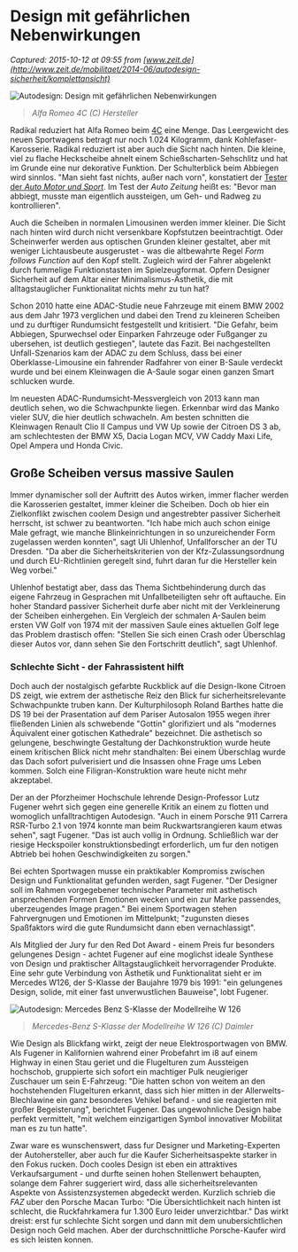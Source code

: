 # Design mit gefährlichen Nebenwirkungen

_Captured: 2015-10-12 at 09:55 from [www.zeit.de](http://www.zeit.de/mobilitaet/2014-06/autodesign-sicherheit/komplettansicht)_

![Autodesign: Design mit gefährlichen Nebenwirkungen](http://www.zeit.de/mobilitaet/2014-06/alfa-romeo-4c/bitblt-820x461-a3e51d71c8dda868e84c15b7e77b675bec3f935b/wide)

> _Alfa Romeo 4C (C) Hersteller_

Radikal reduziert hat Alfa Romeo beim [4C](http://www.zeit.de/auto/2013-04/alfa-romeo-sportwagen-4c-2) eine Menge. Das Leergewicht des neuen Sportwagens betragt nur noch 1.024 Kilogramm, dank Kohlefaser-Karosserie. Radikal reduziert ist aber auch die Sicht nach hinten. Die kleine, viel zu flache Heckscheibe ahnelt einem Schießscharten-Sehschlitz und hat im Grunde eine nur dekorative Funktion. Der Schulterblick beim Abbiegen wird sinnlos. "Man sieht fast nichts, außer nach vorn", konstatiert der [Tester der _Auto Motor und Sport_](http://www.auto-motor-und-sport.de/vergleichstest/alfa-romeo-4c-und-porsche-cayman-s-radikal-leicht-trifft-radikal-dynamisch-8392384.html). Im Test der _Auto Zeitung_ heißt es: "Bevor man abbiegt, musste man eigentlich aussteigen, um Geh- und Radweg zu kontrollieren".

Auch die Scheiben in normalen Limousinen werden immer kleiner. Die Sicht nach hinten wird durch nicht versenkbare Kopfstutzen beeintrachtigt. Oder Scheinwerfer werden aus optischen Grunden kleiner gestaltet, aber mit weniger Lichtausbeute ausgerustet - was die altbewahrte Regel _Form follows Function_ auf den Kopf stellt. Zugleich wird der Fahrer abgelenkt durch fummelige Funktionstasten im Spielzeugformat. Opfern Designer Sicherheit auf dem Altar einer Minimalismus-Ästhetik, die mit alltagstauglicher Funktionalitat nichts mehr zu tun hat?

Schon 2010 hatte eine ADAC-Studie neue Fahrzeuge mit einem BMW 2002 aus dem Jahr 1973 verglichen und dabei den Trend zu kleineren Scheiben und zu durftiger Rundumsicht festgestellt und kritisiert. "Die Gefahr, beim Abbiegen, Spurwechsel oder Einparken Fahrzeuge oder Fußganger zu ubersehen, ist deutlich gestiegen", lautete das Fazit. Bei nachgestellten Unfall-Szenarios kam der ADAC zu dem Schluss, dass bei einer Oberklasse-Limousine ein fahrender Radfahrer von einer B-Saule verdeckt wurde und bei einem Kleinwagen die A-Saule sogar einen ganzen Smart schlucken wurde.

Im neuesten ADAC-Rundumsicht-Messvergleich von 2013 kann man deutlich sehen, wo die Schwachpunkte liegen. Erkennbar wird das Manko vieler SUV, die hier deutlich schwacheln. Am besten schnitten die Kleinwagen Renault Clio II Campus und VW Up sowie der Citroen DS 3 ab, am schlechtesten der BMW X5, Dacia Logan MCV, VW Caddy Maxi Life, Opel Ampera und Honda Civic.

##  Große Scheiben versus massive Saulen 

Immer dynamischer soll der Auftritt des Autos wirken, immer flacher werden die Karosserien gestaltet, immer kleiner die Scheiben. Doch ob hier ein Zielkonflikt zwischen coolem Design und angestrebter passiver Sicherheit herrscht, ist schwer zu beantworten. "Ich habe mich auch schon einige Male gefragt, wie manche Blinkeinrichtungen in so unzureichender Form zugelassen werden konnten", sagt Uli Uhlenhof, Unfallforscher an der TU Dresden. "Da aber die Sicherheitskriterien von der Kfz-Zulassungsordnung und durch EU-Richtlinien geregelt sind, fuhrt daran fur die Hersteller kein Weg vorbei."

Uhlenhof bestatigt aber, dass das Thema Sichtbehinderung durch das eigene Fahrzeug in Gesprachen mit Unfallbeteiligten sehr oft auftauche. Ein hoher Standard passiver Sicherheit durfe aber nicht mit der Verkleinerung der Scheiben einhergehen. Ein Vergleich der schmalen A-Saulen beim ersten VW Golf von 1974 mit der massiven Saule eines aktuellen Golf lege das Problem drastisch offen: "Stellen Sie sich einen Crash oder Überschlag dieser Autos vor, dann sehen Sie den Fortschritt deutlich", sagt Uhlenhof.

### Schlechte Sicht - der Fahrassistent hilft

Doch auch der nostalgisch gefarbte Ruckblick auf die Design-Ikone Citroen DS zeigt, wie extrem der asthetische Reiz den Blick fur sicherheitsrelevante Schwachpunkte truben kann. Der Kulturphilosoph Roland Barthes hatte die DS 19 bei der Prasentation auf dem Pariser Autosalon 1955 wegen ihrer fließenden Linien als schwebende "Gottin" glorifiziert und als "modernes Äquivalent einer gotischen Kathedrale" bezeichnet. Die asthetisch so gelungene, beschwingte Gestaltung der Dachkonstruktion wurde heute einem kritischen Blick nicht mehr standhalten: Bei einem Überschlag wurde das Dach sofort pulverisiert und die Insassen ohne Frage ums Leben kommen. Solch eine Filigran-Konstruktion ware heute nicht mehr akzeptabel.

Der an der Pforzheimer Hochschule lehrende Design-Professor Lutz Fugener wehrt sich gegen eine generelle Kritik an einem zu flotten und womoglich unfalltrachtigen Autodesign. "Auch in einem Porsche 911 Carrera RSR-Turbo 2.1 von 1974 konnte man beim Ruckwartsrangieren kaum etwas sehen", sagt Fugener. "Das ist auch vollig in Ordnung. Schließlich war der riesige Heckspoiler konstruktionsbedingt erforderlich, um fur den notigen Abtrieb bei hohen Geschwindigkeiten zu sorgen."

Bei echten Sportwagen musse ein praktikabler Kompromiss zwischen Design und Funktionalitat gefunden werden, sagt Fugener. "Der Designer soll im Rahmen vorgegebener technischer Parameter mit asthetisch ansprechenden Formen Emotionen wecken und ein zur Marke passendes, uberzeugendes Image pragen." Bei einem Sportwagen stehen Fahrvergnugen und Emotionen im Mittelpunkt; "zugunsten dieses Spaßfaktors wird die gute Rundumsicht dann eben vernachlassigt".

Als Mitglied der Jury fur den Red Dot Award - einem Preis fur besonders gelungenes Design - achtet Fugener auf eine moglichst ideale Synthese von Design und praktischer Alltagstauglichkeit hervorragender Produkte. Eine sehr gute Verbindung von Ästhetik und Funktionalitat sieht er im Mercedes W126, der S-Klasse der Baujahre 1979 bis 1991: "ein gelungenes Design, solide, mit einer fast unverwustlichen Bauweise", lobt Fugener.

![Autodesign: Mercedes Benz S-Klasse der Modellreihe W 126](http://www.zeit.de/mobilitaet/2014-06/mercedes-w126/bitblt-820x461-a3e51d71c8dda868e84c15b7e77b675bec3f935b/mercedes-w126-540x304.jpg)

> _Mercedes-Benz S-Klasse der Modellreihe W 126 (C) Daimler_

Wie Design als Blickfang wirkt, zeigt der neue Elektrosportwagen von BMW. Als Fugener in Kalifornien wahrend einer Probefahrt im i8 auf einem Highway in einen Stau geriet und die Flugelturen zum Aussteigen hochschob, gruppierte sich sofort ein machtiger Pulk neugieriger Zuschauer um sein E-Fahrzeug: "Die hatten schon von weitem an den hochstehenden Flugelturen erkannt, dass sich hier mitten in der Allerwelts-Blechlawine ein ganz besonderes Vehikel befand - und sie reagierten mit großer Begeisterung", berichtet Fugener. Das ungewohnliche Design habe perfekt vermittelt, "mit welchem einzigartigen Symbol innovativer Mobilitat man es zu tun hatte".

Zwar ware es wunschenswert, dass fur Designer und Marketing-Experten der Autohersteller, aber auch fur die Kaufer Sicherheitsaspekte starker in den Fokus rucken. Doch cooles Design ist eben ein attraktives Verkaufsargument - und durfte seinen hohen Stellenwert behaupten, solange dem Fahrer suggeriert wird, dass alle sicherheitsrelevanten Aspekte von Assistenzsystemen abgedeckt werden. Kurzlich schrieb die _FAZ_ uber den Porsche Macan Turbo: "Die Übersichtlichkeit nach hinten ist schlecht, die Ruckfahrkamera fur 1.300 Euro leider unverzichtbar." Das wirkt dreist: erst fur schlechte Sicht sorgen und dann mit dem unubersichtlichen Design noch Geld machen. Aber der durchschnittliche Porsche-Kaufer wird es sich leisten konnen.
